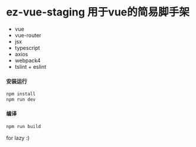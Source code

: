 # ez-vue-staging 用于vue的简易脚手架

* vue
* vue-router
* jsx
* typescript
* axios
* webpack4
* tslint + eslint

#### 安装运行
```bash
npm install
npm run dev
```
#### 编译
```bash
npm run build
```

for lazy :)
